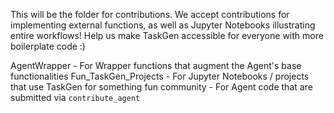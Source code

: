 This will be the folder for contributions. 
We accept contributions for implementing external functions, as well as Jupyter Notebooks illustrating entire workflows!
Help us make TaskGen accessible for everyone with more boilerplate code :)

AgentWrapper - For Wrapper functions that augment the Agent's base functionalities
Fun_TaskGen_Projects - For Jupyter Notebooks / projects that use TaskGen for something fun
community - For Agent code that are submitted via `contribute_agent`
